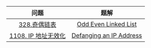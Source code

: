 |                             问题                             |                             题解                             | 
| :----------------------------------------------------------: | :--------------------------------------------------------------------------------------------: |
| [328.奇偶链表](https://leetcode-cn.com/problems/odd-even-linked-list/) | [Odd Even Linked List](https://github.com/Rocketor/Leetcode-in-java/blob/master/Solution/code/OddEvenList.java) |   
| [1108. IP 地址无效化](https://leetcode-cn.com/problems/defanging-an-ip-address/) | [Defanging an IP Address](https://github.com/Rocketor/Leetcode-in-java/blob/master/Solution/code/DefangIPaddr.java) |     
